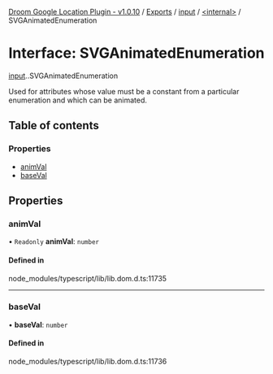 [Droom Google Location Plugin - v1.0.10](../README.md) / [Exports](../modules.md) / [input](../modules/input.md) / [<internal\>](../modules/input._internal_.md) / SVGAnimatedEnumeration

# Interface: SVGAnimatedEnumeration

[input](../modules/input.md).[<internal>](../modules/input._internal_.md).SVGAnimatedEnumeration

Used for attributes whose value must be a constant from a particular enumeration and which can be animated.

## Table of contents

### Properties

- [animVal](input._internal_.SVGAnimatedEnumeration.md#animval)
- [baseVal](input._internal_.SVGAnimatedEnumeration.md#baseval)

## Properties

### animVal

• `Readonly` **animVal**: `number`

#### Defined in

node_modules/typescript/lib/lib.dom.d.ts:11735

___

### baseVal

• **baseVal**: `number`

#### Defined in

node_modules/typescript/lib/lib.dom.d.ts:11736
